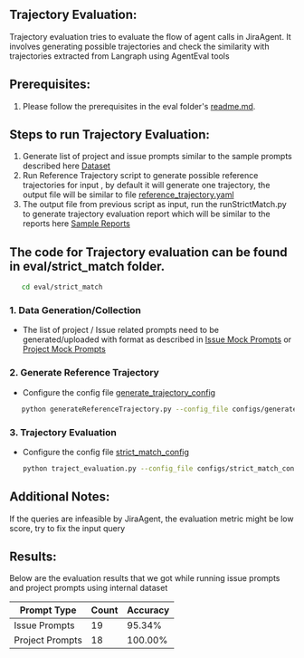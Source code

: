 ## Trajectory Evaluation:
Trajectory evaluation tries to evaluate the flow of agent calls in JiraAgent. It involves generating possible trajectories and check the similarity with trajectories extracted from Langraph using AgentEval tools

## Prerequisites:
1. Please follow the prerequisites in the eval folder's [readme.md](README.md).

## Steps to run Trajectory Evaluation:
1. Generate list of project and issue prompts similar to the sample prompts described here [Dataset](strict_match/Dataset/Input)
2. Run Reference Trajectory script to generate possible reference trajectories for input , by default it will generate one trajectory, the output file will be similar to file [reference_trajectory.yaml](strict_match/Dataset/trajectory_input/generateReferenceTrajectoryResponse.yaml)
3. The output file from previous script as input, run the  runStrictMatch.py to generate trajectory evaluation report which will be similar to the reports here [Sample Reports](strict_match/Dataset/output/)

## The code for Trajectory evaluation can be found in eval/strict_match folder.

```sh the 
   cd eval/strict_match
   ```
### 1. Data Generation/Collection
   - The list of project / Issue related prompts need to be generated/uploaded with format as described in [Issue Mock Prompts](strict_match/Dataset/input/mock_issue_prompts.json) or [Project Mock Prompts](strict_match/Dataset/input/mock_project_prompts.json)

### 2. Generate Reference Trajectory
   - Configure the config file [generate_trajectory_config](strict_match/configs/generate_trajectory_config.yaml)
```sh
   python generateReferenceTrajectory.py --config_file configs/generate_trajectory_config.yaml
```

### 3. Trajectory Evaluation
   - Configure the config file [strict_match_config](strict_match/configs/strict_match_config.yaml)
     ```sh
     python traject_evaluation.py --config_file configs/strict_match_config.yaml
     ```
     

## Additional Notes:
If the queries are infeasible by JiraAgent, the evaluation metric might be low score, try to fix the input query
## Results:

Below are the evaluation results that we got while running issue prompts and project prompts using internal dataset

| Prompt Type     | Count | Accuracy |
|-----------------|-------|----------|
| Issue Prompts   | 19    | 95.34%   |
| Project Prompts | 18    | 100.00%  |
